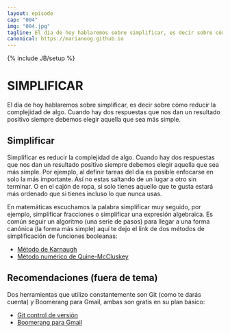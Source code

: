 ```yaml
---
layout: episode
cap: "004"
img: "004.jpg"
tagline: El día de hoy hablaremos sobre simplificar, es decir sobre cómo reducir la complejidad de algo. Cuando hay dos respuestas que nos dan un resultado positivo siempre debemos elegir aquella que sea más simple.
canonical: https://marianoog.github.io
---
```

{% include JB/setup %}

# SIMPLIFICAR

El día de hoy hablaremos sobre simplificar, es decir sobre cómo reducir la complejidad de algo. Cuando hay dos respuestas que nos dan un resultado positivo siempre debemos elegir aquella que sea más simple.

## Simplificar

Simplificar es reducir la complejidad de algo. Cuando hay dos respuestas que nos dan un resultado positivo siempre debemos elegir aquella que sea más simple. Por ejemplo, al definir tareas del día es posible enfocarse en solo la más importante. Así no estas saltando de un lugar a otro sin terminar. O en el cajón de ropa, si solo tienes aquello que te gusta estará más ordenado que si tienes incluso lo que nunca usas.

En matemáticas escuchamos la palabra simplificar muy seguido, por ejemplo, simplificar fracciones o simplificar una expresión algebraica. Es común seguir un algoritmo (una serie de pasos) para llegar a una forma canónica (la forma más simple) aquí te dejo el link de dos métodos de simplificación de funciones booleanas:

* [Método de Karnaugh](https://es.wikipedia.org/wiki/Mapa_de_Karnaugh)
* [Método numérico de Quine-McCluskey](https://es.wikipedia.org/wiki/Algoritmo_Quine%E2%80%93McCluskey)

## Recomendaciones (fuera de tema)

Dos herramientas que utilizo constantemente son Git (como te darás cuenta) y Boomerang para Gmail, ambas son gratis en su plan básico:

* [Git control de versión](www.github.com) 
* [Boomerang para Gmail](www.boomeranggmail.com/es/)
